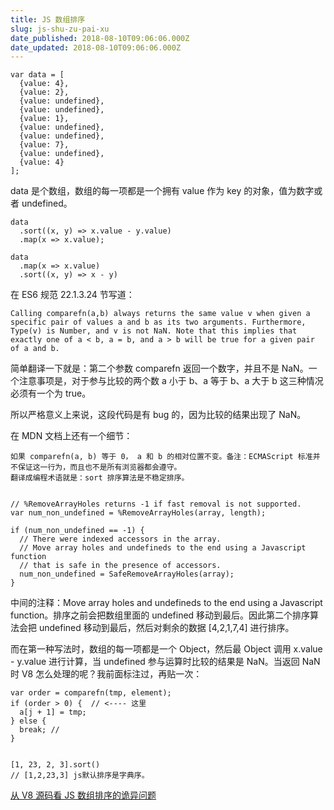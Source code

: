 ```yaml
---
title: JS 数组排序
slug: js-shu-zu-pai-xu
date_published: 2018-08-10T09:06:06.000Z
date_updated: 2018-08-10T09:06:06.000Z
---
```


    var data = [
      {value: 4}, 
      {value: 2}, 
      {value: undefined}, 
      {value: undefined}, 
      {value: 1}, 
      {value: undefined}, 
      {value: undefined}, 
      {value: 7}, 
      {value: undefined}, 
      {value: 4}
    ];
    

data 是个数组，数组的每一项都是一个拥有 value 作为 key 的对象，值为数字或者 undefined。

    data
      .sort((x, y) => x.value - y.value)
      .map(x => x.value);
    
    data
      .map(x => x.value)
      .sort((x, y) => x - y)
    

在 ES6 规范 22.1.3.24 节写道：

    Calling comparefn(a,b) always returns the same value v when given a specific pair of values a and b as its two arguments. Furthermore, Type(v) is Number, and v is not NaN. Note that this implies that exactly one of a < b, a = b, and a > b will be true for a given pair of a and b.
    

简单翻译一下就是：第二个参数 comparefn 返回一个数字，并且不是 NaN。一个注意事项是，对于参与比较的两个数 a 小于 b、a 等于 b、a 大于 b 这三种情况必须有一个为 true。

所以严格意义上来说，这段代码是有 bug 的，因为比较的结果出现了 NaN。

在 MDN 文档上还有一个细节：

    如果 comparefn(a, b) 等于 0， a 和 b 的相对位置不变。备注：ECMAScript 标准并不保证这一行为，而且也不是所有浏览器都会遵守。
    翻译成编程术语就是：sort 排序算法是不稳定排序。
    

    // %RemoveArrayHoles returns -1 if fast removal is not supported.
    var num_non_undefined = %RemoveArrayHoles(array, length);
    
    if (num_non_undefined == -1) {
      // There were indexed accessors in the array.
      // Move array holes and undefineds to the end using a Javascript function
      // that is safe in the presence of accessors.
      num_non_undefined = SafeRemoveArrayHoles(array);
    }
    

中间的注释：Move array holes and undefineds to the end using a Javascript function。排序之前会把数组里面的 undefined 移动到最后。因此第二个排序算法会把 undefined 移动到最后，然后对剩余的数据 [4,2,1,7,4] 进行排序。

而在第一种写法时，数组的每一项都是一个 Object，然后最 Object 调用 x.value - y.value 进行计算，当 undefined 参与运算时比较的结果是 NaN。当返回 NaN 时 V8 怎么处理的呢？我前面标注过，再贴一次：

    var order = comparefn(tmp, element);
    if (order > 0) {  // <---- 这里
      a[j + 1] = tmp;
    } else {
      break; // 
    }
    

    [1, 23, 2, 3].sort() 
    // [1,2,23,3] js默认排序是字典序。
    

[从 V8 源码看 JS 数组排序的诡异问题](https://zhuanlan.zhihu.com/p/28482937)
